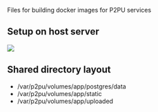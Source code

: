 Files for building docker images for P2PU services

## Setup on host server

![](https://rawgit.com/p2pu/docker-deploy/master/docs/docker-setup.svg)

## Shared directory layout

- /var/p2pu/volumes/app/postgres/data
- /var/p2pu/volumes/app/static
- /var/p2pu/volumes/app/uploaded
